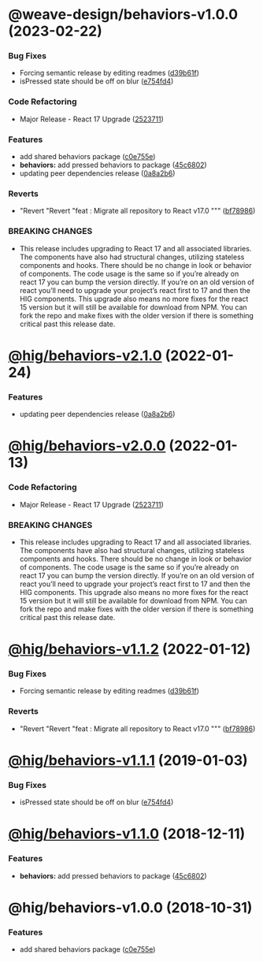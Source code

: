 # @weave-design/behaviors-v1.0.0 (2023-02-22)


### Bug Fixes

* Forcing semantic release by editing readmes ([d39b61f](https://github.com/Autodesk/hig/commit/d39b61f))
* isPressed state should be off on blur ([e754fd4](https://github.com/Autodesk/hig/commit/e754fd4))


### Code Refactoring

* Major Release - React 17 Upgrade ([2523711](https://github.com/Autodesk/hig/commit/2523711))


### Features

* add shared behaviors package ([c0e755e](https://github.com/Autodesk/hig/commit/c0e755e))
* **behaviors:** add pressed behaviors to package ([45c6802](https://github.com/Autodesk/hig/commit/45c6802))
* updating peer dependencies release ([0a8a2b6](https://github.com/Autodesk/hig/commit/0a8a2b6))


### Reverts

* "Revert "Revert "feat : Migrate all repository to React v17.0 """ ([bf78986](https://github.com/Autodesk/hig/commit/bf78986))


### BREAKING CHANGES

* This release includes upgrading to React 17 and all associated libraries. The components have also had structural changes, utilizing stateless components and hooks. There should be no change in look or behavior of components. The code usage is the same so if you’re already on react 17 you can bump the version directly. If you’re on an old version of react you’ll need to upgrade your project’s react first to 17 and then the HIG components. This upgrade also means no more fixes for the react 15 version but it will still be available for download from NPM. You can fork the repo and make fixes with the older version if there is something critical past this release date.

# [@hig/behaviors-v2.1.0](https://github.com/Autodesk/hig/compare/@hig/behaviors@2.0.0...@hig/behaviors@2.1.0) (2022-01-24)


### Features

* updating peer dependencies release ([0a8a2b6](https://github.com/Autodesk/hig/commit/0a8a2b6))

# [@hig/behaviors-v2.0.0](https://github.com/Autodesk/hig/compare/@hig/behaviors@1.1.2...@hig/behaviors@2.0.0) (2022-01-13)


### Code Refactoring

* Major Release - React 17 Upgrade ([2523711](https://github.com/Autodesk/hig/commit/2523711))


### BREAKING CHANGES

* This release includes upgrading to React 17 and all associated libraries. The components have also had structural changes, utilizing stateless components and hooks. There should be no change in look or behavior of components. The code usage is the same so if you’re already on react 17 you can bump the version directly. If you’re on an old version of react you’ll need to upgrade your project’s react first to 17 and then the HIG components. This upgrade also means no more fixes for the react 15 version but it will still be available for download from NPM. You can fork the repo and make fixes with the older version if there is something critical past this release date.

# [@hig/behaviors-v1.1.2](https://github.com/Autodesk/hig/compare/@hig/behaviors@1.1.1...@hig/behaviors@1.1.2) (2022-01-12)


### Bug Fixes

* Forcing semantic release by editing readmes ([d39b61f](https://github.com/Autodesk/hig/commit/d39b61f))


### Reverts

* "Revert "Revert "feat : Migrate all repository to React v17.0 """ ([bf78986](https://github.com/Autodesk/hig/commit/bf78986))

# [@hig/behaviors-v1.1.1](https://github.com/Autodesk/hig/compare/@hig/behaviors@1.1.0...@hig/behaviors@1.1.1) (2019-01-03)


### Bug Fixes

* isPressed state should be off on blur ([e754fd4](https://github.com/Autodesk/hig/commit/e754fd4))

# [@hig/behaviors-v1.1.0](https://github.com/Autodesk/hig/compare/@hig/behaviors@1.0.0...@hig/behaviors@1.1.0) (2018-12-11)


### Features

* **behaviors:** add pressed behaviors to package ([45c6802](https://github.com/Autodesk/hig/commit/45c6802))

# @hig/behaviors-v1.0.0 (2018-10-31)


### Features

* add shared behaviors package ([c0e755e](https://github.com/Autodesk/hig/commit/c0e755e))
